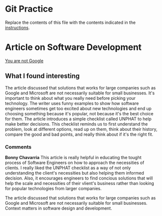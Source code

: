 # Git Practice
Replace the contents of this file with the contents indicated in the [instructions](./instructions.md).

# Article on Software Development
[You are not Google](https://blog.bradfieldcs.com/you-are-not-google-84912cf44afb)

## What I found interesting

The article discussed that solutions that works for large companies such as Google and Microsoft are not necessarily suitable for small businesses. It's important to think about what you really need before picking your technology. The writer uses funny examples to show how software engineers sometimes get too excited about new technologies and end up choosing something because it's popular, not because it's the best choice for them. The article introduces a simple checklist called UNPHAT to help make better decisions. This checklist reminds us to first understand the problem, look at different options, read up on them, think about their history, compare the good and bad points, and really think about if it's the right fit. 

### Comments

**Bonny Chavarria**  This article is really helpful in educating the tought process of Software Engineers on how to approach the necessities of clients. I really liked the UNPHAT checklist as a way of not only understanding the client's necessities but also helping them informed decision. Also, it encourages engineers to find concious solutions that will help the scale and necessities of their vlient's business rather than looking for popular technologies from larger companies.

The article discussed that solutions that works for large companies such as Google and Microsoft are not necessarily suitable for small businesses. Context matters in software design and development.
